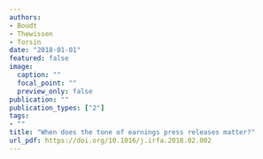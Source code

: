 ```yaml
---
authors:
- Boudt
- Thewissen
- Torsin
date: "2018-01-01"
featured: false
image:
  caption: ""
  focal_point: ""
  preview_only: false
publication: ""
publication_types: ["2"]
tags:
- ""
title: "When does the tone of earnings press releases matter?"
url_pdf: https://doi.org/10.1016/j.irfa.2018.02.002
---
```

